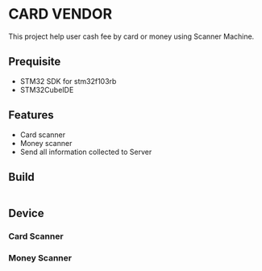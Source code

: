 # CARD VENDOR
This project help user cash fee by card or money using Scanner Machine.

## Prequisite
- STM32 SDK for stm32f103rb
- STM32CubeIDE

## Features
- Card scanner
- Money scanner
- Send all information collected to Server

## Build

```

```

## Device

### Card Scanner

### Money Scanner